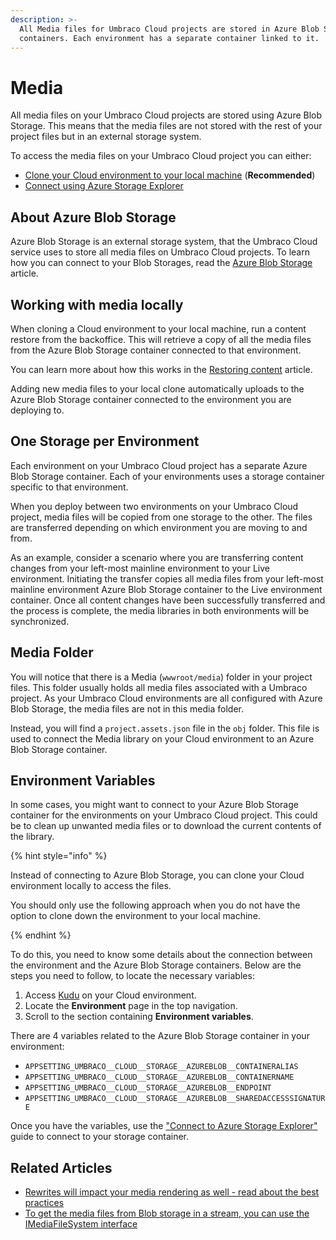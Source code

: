 ```yaml
---
description: >-
  All Media files for Umbraco Cloud projects are stored in Azure Blob Storage
  containers. Each environment has a separate container linked to it.
---
```


# Media

All media files on your Umbraco Cloud projects are stored using Azure Blob Storage. This means that the media files are not stored with the rest of your project files but in an external storage system.

To access the media files on your Umbraco Cloud project you can either:

* [Clone your Cloud environment to your local machine](../working-locally/) (**Recommended**)
* [Connect using Azure Storage Explorer](azure-blob-storage/connect-to-azure-storage-explorer.md)

## About Azure Blob Storage <a href="#about-azure-blob-storage" id="about-azure-blob-storage"></a>

Azure Blob Storage is an external storage system, that the Umbraco Cloud service uses to store all media files on Umbraco Cloud projects. To learn how you can connect to your Blob Storages, read the [Azure Blob Storage](azure-blob-storage/) article.

## Working with media locally

When cloning a Cloud environment to your local machine, run a content restore from the backoffice. This will retrieve a copy of all the media files from the Azure Blob Storage container connected to that environment.

You can learn more about how this works in the [Restoring content](../deployment/restoring-content/) article.

Adding new media files to your local clone automatically uploads to the Azure Blob Storage container connected to the environment you are deploying to.

## One Storage per Environment

Each environment on your Umbraco Cloud project has a separate Azure Blob Storage container. Each of your environments uses a storage container specific to that environment.

When you deploy between two environments on your Umbraco Cloud project, media files will be copied from one storage to the other. The files are transferred depending on which environment you are moving to and from.

As an example, consider a scenario where you are transferring content changes from your left-most mainline environment to your Live environment. Initiating the transfer copies all media files from your left-most mainline environment Azure Blob Storage container to the Live environment container. Once all content changes have been successfully transferred and the process is complete, the media libraries in both environments will be synchronized.

## Media Folder

You will notice that there is a Media (`wwwroot/media`) folder in your project files. This folder usually holds all media files associated with a Umbraco project. As your Umbraco Cloud environments are all configured with Azure Blob Storage, the media files are not in this media folder.

Instead, you will find a `project.assets.json` file in the `obj` folder. This file is used to connect the Media library on your Cloud environment to an Azure Blob Storage container.

## Environment Variables

In some cases, you might want to connect to your Azure Blob Storage container for the environments on your Umbraco Cloud project. This could be to clean up unwanted media files or to download the current contents of the library.

{% hint style="info" %}

Instead of connecting to Azure Blob Storage, you can clone your Cloud environment locally to access the files.

You should only use the following approach when you do not have the option to clone down the environment to your local machine.

{% endhint %}

To do this, you need to know some details about the connection between the environment and the Azure Blob Storage containers. Below are the steps you need to follow, to locate the necessary variables:

1. Access [Kudu](../../../optimize-and-maintain-your-site/monitor-and-troubleshoot/power-tools/) on your Cloud environment.
2. Locate the **Environment** page in the top navigation.
3. Scroll to the section containing **Environment variables**.

There are 4 variables related to the Azure Blob Storage container in your environment:

* `APPSETTING_UMBRACO__CLOUD__STORAGE__AZUREBLOB__CONTAINERALIAS`
* `APPSETTING_UMBRACO__CLOUD__STORAGE__AZUREBLOB__CONTAINERNAME`
* `APPSETTING_UMBRACO__CLOUD__STORAGE__AZUREBLOB__ENDPOINT`
* `APPSETTING_UMBRACO__CLOUD__STORAGE__AZUREBLOB__SHAREDACCESSSIGNATURE`

Once you have the variables, use the ["Connect to Azure Storage Explorer"](azure-blob-storage/connect-to-azure-storage-explorer.md) guide to connect to your storage container.

## Related Articles

* [Rewrites will impact your media rendering as well - read about the best practices](../../../go-live/manage-hostnames/rewrites-on-cloud.md)
* [To get the media files from Blob storage in a stream, you can use the IMediaFileSystem interface](https://docs.umbraco.com/umbraco-cms/reference/configuration/filesystemproviders#get-the-contents-of-a-file-as-a-stream)
